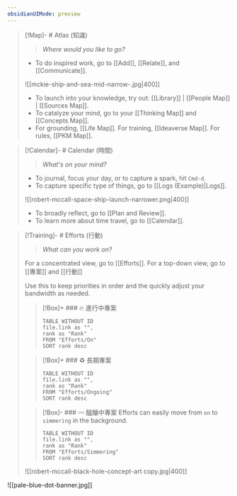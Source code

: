 ```yaml
---
obsidianUIMode: preview
---
```

> [!Map]- # Atlas (知識)
> > *Where would you like to go?*
> 
> - To do inspired work, go to [[Add]], [[Relate]], and [[Communicate]].
>   
> ![[mckie-ship-and-sea-mid-narrow-.jpg|400]]
> - To launch into your knowledge, try out: [[Library]] | [[People Map]] | [[Sources Map]].
> - To catalyze your mind, go to your [[Thinking Map]] and [[Concepts Map]]. 
> - For grounding, [[Life Map]]. For training, [[Ideaverse Map]]. For rules, [[PKM Map]].

> [!Calendar]- # Calendar (時間)
> > *What's on your mind?* 
> 
> - To journal, focus your day, or to capture a spark, hit `Cmd-d`.
> - To capture specific type of things, go to [[Logs (Example)|Logs]].
>   
> ![[robert-mccall-space-ship-launch-narrower.png|400]]
> - To broadly reflect, go to [[Plan and Review]].
> - To learn more about time travel, go to [[Calendar]].

> [!Training]- # Efforts (行動)
> > *What can you work on?* 
> 
> For a concentrated view, go to [[Efforts]].
> For a top-down view, go to [[專案]] and [[行動]]
> 
> Use this to keep priorities in order and the quickly adjust your bandwidth as needed. 
> 
> > [!Box]+ ### 🔥 進行中專案
> > ``` dataview
> > TABLE WITHOUT ID
>  > file.link as "",
>  > rank as "Rank"
> > FROM "Efforts/On"
> > SORT rank desc
> > ```
> 
> > [!Box]+ ### ♻️ 長期專案
> > ``` dataview
> > TABLE WITHOUT ID
> > file.link as "",
> > rank as "Rank"
> > FROM "Efforts/Ongoing"
> > SORT rank desc
> > ```
> 
> > [!Box]- ### 〰️ 醞釀中專案
> > Efforts can easily move from `on` to `simmering` in the background.
> > 
> > ``` dataview
> > TABLE WITHOUT ID
> > file.link as "",
> > rank as "Rank"
> > FROM "Efforts/Simmering"
> > SORT rank desc
> > ```
> 
> ![[robert-mccall-black-hole-concept-art copy.jpg|400]]

![[pale-blue-dot-banner.jpg]]



